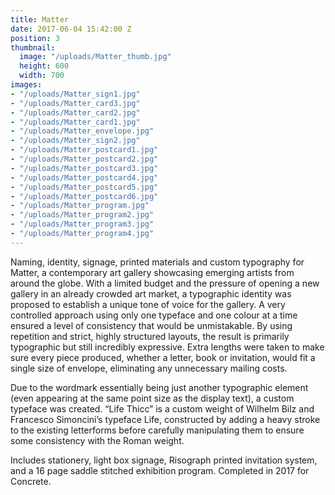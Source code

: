 ```yaml
---
title: Matter
date: 2017-06-04 15:42:00 Z
position: 3
thumbnail:
  image: "/uploads/Matter_thumb.jpg"
  height: 600
  width: 700
images:
- "/uploads/Matter_sign1.jpg"
- "/uploads/Matter_card3.jpg"
- "/uploads/Matter_card2.jpg"
- "/uploads/Matter_card1.jpg"
- "/uploads/Matter_envelope.jpg"
- "/uploads/Matter_sign2.jpg"
- "/uploads/Matter_postcard1.jpg"
- "/uploads/Matter_postcard2.jpg"
- "/uploads/Matter_postcard3.jpg"
- "/uploads/Matter_postcard4.jpg"
- "/uploads/Matter_postcard5.jpg"
- "/uploads/Matter_postcard6.jpg"
- "/uploads/Matter_program.jpg"
- "/uploads/Matter_program2.jpg"
- "/uploads/Matter_program3.jpg"
- "/uploads/Matter_program4.jpg"
---
```


Naming, identity, signage, printed materials and custom typography for Matter, a contemporary art gallery showcasing emerging artists from around the globe. With a limited budget and the pressure of opening a new gallery in an already crowded art market, a typographic identity was proposed to establish a unique tone of voice for the gallery. A very controlled approach using only one typeface and one colour at a time ensured a level of consistency that would be unmistakable. By using repetition and strict, highly structured layouts, the result is primarily typographic but still incredibly expressive. Extra lengths were taken to make sure every piece produced, whether a letter, book or invitation, would fit a single size of envelope, eliminating any unnecessary mailing costs.

Due to the wordmark essentially being just another typographic element (even appearing at the same point size as the display text), a custom typeface was created. “Life Thicc” is a custom weight of Wilhelm Bilz and Francesco Simoncini’s typeface Life, constructed by adding a heavy stroke to the existing letterforms before carefully manipulating them to ensure some consistency with the Roman weight.

Includes stationery, light box signage, Risograph printed invitation system, and a 16 page saddle stitched exhibition program. Completed in 2017 for Concrete.
